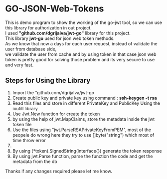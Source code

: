 # GO-JSON-Web-Tokens
This is demo program to show the working of the go-jwt tool, so we can use this library for authorization in out project.<br>
I used <b>"github.com/dgrijalva/jwt-go"</b> library for this project.<br>
This library <b>jwt-go</b> used for json web token methods.<br>
As we know that now a days for each user request, instead of validate the user from database side,<br> we validate the user from cache and by using token
in that case json web token is pretty good for solving those problem and its very secure to use and very fast.

<h2>Steps for Using the Library </h2>
<ol>
<li>Import the "github.com/dgrijalva/jwt-go</li>
<li>Create public key and private key using command : <b>ssh-keygen -t rsa</b></li>
<li>Read this files and store in different PrivateKey and PublicKey Using the ioutill library</li>
<li>Use Jwt.New function for create the token</li>
<li>by using the help of jwt.MapClaims, store the metadata inside the jwt token file</li>
<li>Use the files using "jwt.ParseRSAPrivateKeyFromPEM", most of the peopele do wrong here they try to use  []byte("string") which most of time throw error</li>
<li></li>
<li>By using (*token).SignedString(interface{}) generate the token response</li>
<li>By using jwt.Parse function, parse the function the code and get the metadata from the db</li>
</ol>

Thanks if any changes required please let me know.
